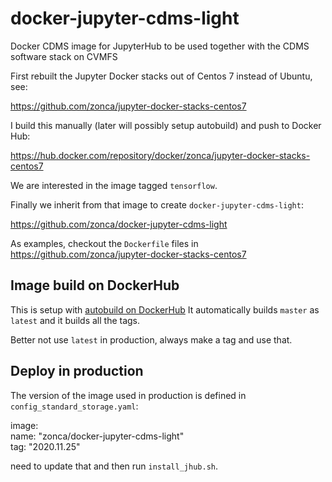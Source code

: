# docker-jupyter-cdms-light
Docker CDMS image for JupyterHub to be used together with the CDMS software stack on CVMFS

First rebuilt the Jupyter Docker stacks out of Centos 7 instead of Ubuntu,
see:

<https://github.com/zonca/jupyter-docker-stacks-centos7>

I build this manually (later will possibly setup autobuild) and push to Docker Hub:

<https://hub.docker.com/repository/docker/zonca/jupyter-docker-stacks-centos7>

We are interested in the image tagged `tensorflow`.

Finally we inherit from that image to create `docker-jupyter-cdms-light`:

<https://github.com/zonca/docker-jupyter-cdms-light>

As examples, checkout the `Dockerfile` files in <https://github.com/zonca/jupyter-docker-stacks-centos7>

## Image build on DockerHub

This is setup with [autobuild on DockerHub](https://hub.docker.com/r/zonca/docker-jupyter-cdms-light)
It automatically builds `master` as `latest` and it builds all the tags.

Better not use `latest` in production, always make a tag and use that.

## Deploy in production

The version of the image used in production is defined in `config_standard_storage.yaml`:

  image:                                                                                                           
    name: "zonca/docker-jupyter-cdms-light"                                                                        
    tag: "2020.11.25"
    
need to update that and then run `install_jhub.sh`.

